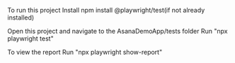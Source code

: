 To run this project
  Install npm install @playwright/test(if not already installed)

  Open this project and navigate to the AsanaDemoApp/tests folder
  Run "npx playwright test"

  To view the report
  Run "npx playwright show-report"
